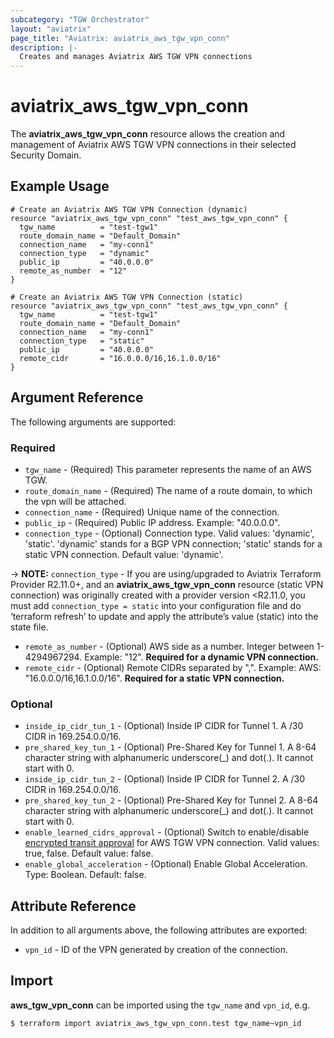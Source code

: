 ```yaml
---
subcategory: "TGW Orchestrator"
layout: "aviatrix"
page_title: "Aviatrix: aviatrix_aws_tgw_vpn_conn"
description: |-
  Creates and manages Aviatrix AWS TGW VPN connections
---
```


# aviatrix_aws_tgw_vpn_conn

The **aviatrix_aws_tgw_vpn_conn** resource allows the creation and management of Aviatrix AWS TGW VPN connections in their selected Security Domain.

## Example Usage

```hcl
# Create an Aviatrix AWS TGW VPN Connection (dynamic)
resource "aviatrix_aws_tgw_vpn_conn" "test_aws_tgw_vpn_conn" {
  tgw_name          = "test-tgw1"
  route_domain_name = "Default_Domain"
  connection_name   = "my-conn1"
  connection_type   = "dynamic"
  public_ip         = "40.0.0.0"
  remote_as_number  = "12"
}
```
```hcl
# Create an Aviatrix AWS TGW VPN Connection (static)
resource "aviatrix_aws_tgw_vpn_conn" "test_aws_tgw_vpn_conn" {
  tgw_name          = "test-tgw1"
  route_domain_name = "Default_Domain"
  connection_name   = "my-conn1"
  connection_type   = "static"
  public_ip         = "40.0.0.0"
  remote_cidr       = "16.0.0.0/16,16.1.0.0/16"
}
```

## Argument Reference

The following arguments are supported:

### Required
* `tgw_name` - (Required) This parameter represents the name of an AWS TGW.
* `route_domain_name` - (Required) The name of a route domain, to which the vpn will be attached.
* `connection_name` - (Required) Unique name of the connection.
* `public_ip` - (Required) Public IP address. Example: "40.0.0.0".
* `connection_type` - (Optional) Connection type. Valid values: 'dynamic', 'static'. 'dynamic' stands for a BGP VPN connection; 'static' stands for a static VPN connection. Default value: 'dynamic'.

-> **NOTE:** `connection_type` - If you are using/upgraded to Aviatrix Terraform Provider R2.11.0+, and an **aviatrix_aws_tgw_vpn_conn** resource (static VPN connection) was originally created with a provider version <R2.11.0, you must add `connection_type = static` into your configuration file and do ‘terraform refresh’ to update and apply the attribute’s value (static) into the state file.

* `remote_as_number` - (Optional) AWS side as a number. Integer between 1-4294967294. Example: "12". **Required for a dynamic VPN connection.**
* `remote_cidr` - (Optional) Remote CIDRs separated by ",". Example: AWS: "16.0.0.0/16,16.1.0.0/16". **Required for a static VPN connection.**

### Optional
* `inside_ip_cidr_tun_1` - (Optional) Inside IP CIDR for Tunnel 1. A /30 CIDR in 169.254.0.0/16.
* `pre_shared_key_tun_1` - (Optional) Pre-Shared Key for Tunnel 1. A 8-64 character string with alphanumeric underscore(_) and dot(.). It cannot start with 0.
* `inside_ip_cidr_tun_2` - (Optional) Inside IP CIDR for Tunnel 2. A /30 CIDR in 169.254.0.0/16.
* `pre_shared_key_tun_2` - (Optional) Pre-Shared Key for Tunnel 2. A 8-64 character string with alphanumeric underscore(_) and dot(.). It cannot start with 0.
* `enable_learned_cidrs_approval` - (Optional) Switch to enable/disable [encrypted transit approval](https://docs.aviatrix.com/HowTos/tgw_approval.html) for AWS TGW VPN connection. Valid values: true, false. Default value: false.
* `enable_global_acceleration` - (Optional) Enable Global Acceleration. Type: Boolean. Default: false.

## Attribute Reference

In addition to all arguments above, the following attributes are exported:

* `vpn_id` - ID of the VPN generated by creation of the connection.

## Import

**aws_tgw_vpn_conn** can be imported using the `tgw_name` and `vpn_id`, e.g.

```
$ terraform import aviatrix_aws_tgw_vpn_conn.test tgw_name~vpn_id
```
